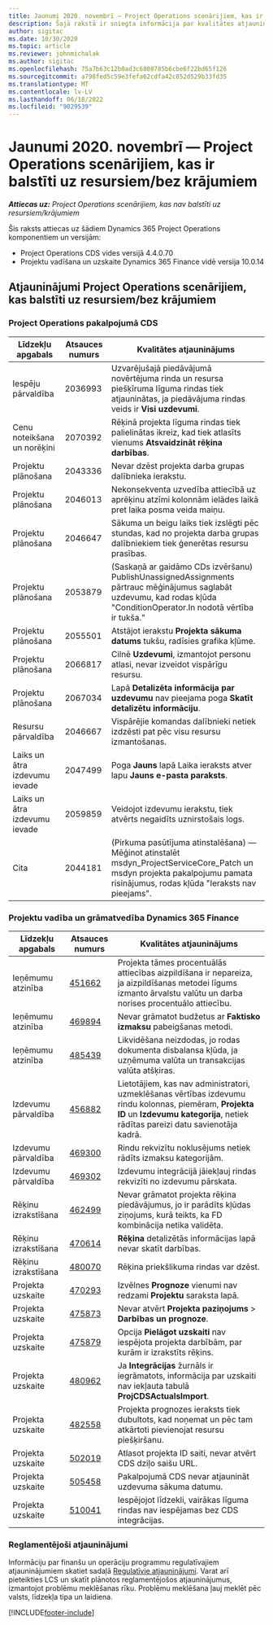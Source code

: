 ```yaml
---
title: Jaunumi 2020. novembrī — Project Operations scenārijiem, kas ir balstīti uz resursiem/bez krājumiem
description: Šajā rakstā ir sniegta informācija par kvalitātes atjauninājumiem, kas pieejami project operations 2020. gada novembra laidienā uz resursiem/nepiegādātiem scenārijiem.
author: sigitac
ms.date: 10/30/2020
ms.topic: article
ms.reviewer: johnmichalak
ms.author: sigitac
ms.openlocfilehash: 75a7b63c12b0ad3c6808785b6cbe6f22bd65f126
ms.sourcegitcommit: a798fed5c59e3fefa62cdfa42c852d529b33fd35
ms.translationtype: MT
ms.contentlocale: lv-LV
ms.lasthandoff: 06/18/2022
ms.locfileid: "9029539"
---
```

# <a name="whats-new-november-2020---project-operations-for-resourcenon-stocked-based-scenarios"></a>Jaunumi 2020. novembrī — Project Operations scenārijiem, kas ir balstīti uz resursiem/bez krājumiem

_**Attiecas uz:** Project Operations scenārijiem, kas nav balstīti uz resursiem/krājumiem_

Šis raksts attiecas uz šādiem Dynamics 365 Project Operations komponentiem un versijām:

- Project Operations CDS vides versijā 4.4.0.70
- Projektu vadīšana un uzskaite Dynamics 365 Finance vidē versija 10.0.14

## <a name="updates-to-project-operations-for-resource-non-stocked-based-scenarios"></a>Atjauninājumi Project Operations scenārijiem, kas balstīti uz resursiem/bez krājumiem

### <a name="project-operations-on-cds"></a>Project Operations pakalpojumā CDS

| Līdzekļu apgabals                 | Atsauces numurs | Kvalitātes atjauninājums                                                                                                                                                                    |
|------------------------------|------------------|-----------------------------------------------------------------------------------------------------------------------------------------------------------------------------------|
|   Iespēju pārvaldība       | 2036993          | Uzvarējušajā piedāvājumā novērtējuma rinda un resursa piešķīruma līguma rindas tiek atjauninātas, ja piedāvājuma rindas veids ir **Visi uzdevumi**.                                                 |
| Cenu noteikšana un norēķini          | 2070392          | Rēķinā projekta līguma rindas tiek palielinātas ikreiz, kad tiek atlasīts vienums **Atsvaidzināt rēķina darbības**.                                                                         |
| Projektu plānošana             | 2043336          | Nevar dzēst projekta darba grupas dalībnieka ierakstu.                                                                                                                                  |
| Projektu plānošana             | 2046013          | Nekonsekventa uzvedība attiecībā uz aprēķinu atzīmi kolonnām ielādes laikā pret laika posma veida maiņu.                                                                                   |
| Projektu plānošana             | 2046647          | Sākuma un beigu laiks tiek izslēgti pēc stundas, kad no projekta darba grupas dalībniekiem tiek ģenerētas resursu prasības.                                                                      |
| Projektu plānošana             | 2053879          | (Saskaņā ar gaidāmo CDs izvēršanu) PublishUnassignedAssignments pārtrauc mēģinājumus saglabāt uzdevumu, kad rodas kļūda "ConditionOperator.In nodotā vērtība ir tukša."                       |
| Projektu plānošana             | 2055501          | Atstājot ierakstu **Projekta sākuma datums** tukšu, radīsies grafika kļūme.                                                                                                      |
| Projektu plānošana             | 2066817          | Cilnē **Uzdevumi**, izmantojot personu atlasi, nevar izveidot vispārīgu resursu.                                                                                                   |
| Projektu plānošana             | 2067034          | Lapā **Detalizēta informācija par uzdevumu** nav pieejama poga **Skatīt detalizētu informāciju**.                                                                                                       |
| Resursu pārvaldība          | 2046667          | Vispārējie komandas dalībnieki netiek izdzēsti pat pēc visu resursu izmantošanas.                                                                                                    |
| Laiks un ātra izdevumu ievade | 2047499          | Poga **Jauns** lapā Laika ieraksts atver lapu **Jauns e-pasta paraksts**.                                                                                               |
| Laiks un ātra izdevumu ievade | 2059859          | Veidojot izdevumu ierakstu, tiek atvērts negaidīts uznirstošais logs.                                                                                                                         |
| Cita                        | 2044181          | (Pirkuma pasūtījuma atinstalēšana) — Mēģinot atinstalēt msdyn_ProjectServiceCore_Patch un msdyn projekta pakalpojumu pamata risinājumus, rodas kļūda "Ieraksts nav pieejams".  |

### <a name="project-management-and-accounting-in-dynamics-365-finance"></a>Projektu vadība un grāmatvedība Dynamics 365 Finance

| Līdzekļu apgabals        | Atsauces numurs | Kvalitātes atjauninājums                                                                                                                                                            |
|---------------------|------------------|---------------------------------------------------------------------------------------------------------------------------------------------------------------------------|
| Ieņēmumu atzinība | [451662](https://fix.lcs.dynamics.com/Issue/Details/?bugId=451662)           | Projekta tāmes procentuālās attiecības aizpildīšana ir nepareiza, ja aizpildīšanas metodei līgums izmanto ārvalstu valūtu un darba norises procentuālo attiecību.                     |
| Ieņēmumu atzinība | [469894](https://fix.lcs.dynamics.com/Issue/Details/?bugId=469894)           | Nevar grāmatot budžetus ar **Faktisko izmaksu** pabeigšanas metodi.                                                                                                    |
| Ieņēmumu atzinība | [485439](https://fix.lcs.dynamics.com/Issue/Details/?bugId=485439)           | Likvidēšana neizdodas, jo rodas dokumenta disbalansa kļūda, ja uzņēmuma valūta un transakcijas valūta atšķiras.                                              |
| Izdevumu pārvaldība  | [456882](https://fix.lcs.dynamics.com/Issue/Details/?bugId=456822)           | Lietotājiem, kas nav administratori, uzmeklēšanas vērtības izdevumu rindu kolonnas, piemēram, **Projekta ID** un **Izdevumu kategorija**, netiek rādītas pareizi datu savienotāja kadrā. |
| Izdevumu pārvaldība  | [469300](https://fix.lcs.dynamics.com/Issue/Details/?bugId=469300)           | Rindu rekvizītu noklusējums netiek rādīts izmaksu kategorijām.                                                                                                         |
| Izdevumu pārvaldība  | [469302](https://fix.lcs.dynamics.com/Issue/Details/?bugId=469302)           | Izdevumu integrācijā jāiekļauj rindas rekvizīti no izdevumu pārskata.                                                                                             |
| Rēķinu izrakstīšana           | [462499](https://fix.lcs.dynamics.com/Issue/Details/?bugId=462499)           | Nevar grāmatot projekta rēķina piedāvājumus, jo ir parādīts kļūdas ziņojums, kurā teikts, ka FD kombinācija netika validēta.                                                    |
| Rēķinu izrakstīšana           | [470614](https://fix.lcs.dynamics.com/Issue/Details/?bugId=470614)           | **Rēķina** detalizētās informācijas lapā nevar skatīt darbības.                                                                                                              |
| Rēķinu izrakstīšana           | [480070](https://fix.lcs.dynamics.com/Issue/Details/?bugId=480070)           | Rēķina priekšlikuma rindas var dzēst.                                                                                                                                  |
| Projekta uzskaite  | [470293](https://fix.lcs.dynamics.com/Issue/Details/?bugId=470293)           | Izvēlnes **Prognoze** vienumi nav redzami **Projektu** saraksta lapā.                                                                                                   |
| Projekta uzskaite  | [475873](https://fix.lcs.dynamics.com/Issue/Details/?bugId=475873)           | Nevar atvērt **Projekta paziņojums**   > **Darbības un prognoze**.                                                                                                       |
| Projekta uzskaite  | [475879](https://fix.lcs.dynamics.com/Issue/Details/?bugId=475879)           | Opcija **Pielāgot uzskaiti** nav iespējota projekta darbībām, par kurām ir izrakstīts rēķins.                                                                                                  |
| Projekta uzskaite  | [480962](https://fix.lcs.dynamics.com/Issue/Details/?bugId=480962)           | Ja **Integrācijas** žurnāls ir iegrāmatots, informācija par uzskaiti nav iekļauta tabulā **ProjCDSActualsImport**.                                                  |
| Projekta uzskaite  | [482558](https://fix.lcs.dynamics.com/Issue/Details/?bugId=482558)           | Projekta prognozes ieraksts tiek dubultots, kad noņemat un pēc tam atkārtoti pievienojat resursu piešķiršanu.                                                                            |
| Projekta uzskaite  | [502019](https://fix.lcs.dynamics.com/Issue/Details/?bugId=502019)           | Atlasot projekta ID saiti, nevar atvērt CDS dziļo saišu URL.                                                                                                         |
| Projekta uzskaite  | [505458](https://fix.lcs.dynamics.com/Issue/Details/?bugId=505458)           | Pakalpojumā CDS nevar atjaunināt uzdevuma sākuma datumu.                                                                                                                           |
| Projekta uzskaite  | [510041](https://fix.lcs.dynamics.com/Issue/Details/?bugId=510041)           | Iespējojot līdzekli, vairākas līguma rindas nav iespējamas bez CDS integrācijas.                                                                                   |

### <a name="regulatory-updates"></a>Reglamentējoši atjauninājumi
Informāciju par finanšu un operāciju programmu regulatīvajiem atjauninājumiem skatiet sadaļā [Regulatīvie atjauninājumi](/dynamics365/finance/localizations/regulatory-updates). Varat arī pieteikties LCS un skatīt plānotos reglamentējošos atjauninājumus, izmantojot problēmu meklēšanas rīku. Problēmu meklēšana ļauj meklēt pēc valsts, līdzekļa tipa un laidiena.


[!INCLUDE[footer-include](../includes/footer-banner.md)]